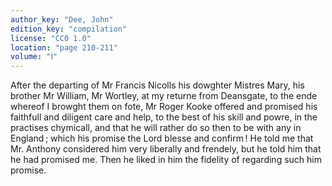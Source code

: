```yaml
---
author_key: "Dee, John"
edition_key: "compilation"
license: "CC0 1.0"
location: "page 210-211"
volume: "Ⅰ"
---
```

After the departing of Mr Francis Nicolls his dowghter Mistres Mary, his
brother Mr William, Mr Wortley, at my returne from Deansgate, to the ende
whereof I browght them on fote, Mr Roger Kooke offered and promised his
faithfull and diligent care and help, to the best of his skill and powre, in
the practises chymicall, and that he will rather do so then to be with any in
England ; which his promise the Lord blesse and confirm ! He told me that Mr.
Anthony considered him very liberally and frendely, but he told him that he had
promised me. Then he liked in him the fidelity of regarding such him promise.
